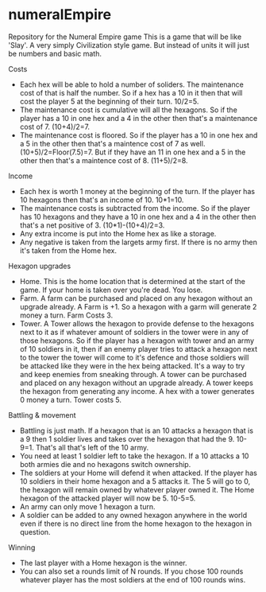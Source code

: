 # numeralEmpire
Repository for the Numeral Empire game
This is a game that will be like 'Slay'. A very simply Civilization style game. But instead of units it will just be numbers and basic math. 

Costs
- Each hex will be able to hold a number of soliders. The maintenance cost of that is half the number. So if a hex has a 10 in it then that will cost the player 5 at the beginning of their turn. 10/2=5.
- The maintenance cost is cumulative will all the hexagons. So if the player has a 10 in one hex and a 4 in the other then that's a maintenance cost of 7. (10+4)/2=7.
- The maintenance cost is floored. So if the player has a 10 in one hex and a 5 in the other then that's a maintence cost of 7 as well. (10+5)/2=Floor(7.5)=7. But if they have an 11 in one hex and a 5 in the other then that's a maintence cost of 8. (11+5)/2=8.

Income
- Each hex is worth 1 money at the beginning of the turn. If the player has 10 hexagons then that's an income of 10. 10*1=10.
- The maintenance costs is subtracted from the income. So if the player has 10 hexagons and they have a 10 in one hex and a 4 in the other then that's a net positive of 3. (10*1)-(10+4)/2=3.
- Any extra income is put into the Home hex as like a storage.
- Any negative is taken from the largets army first. If there is no army then it's taken from the Home hex.

Hexagon upgrades
- Home. This is the home location that is determined at the start of the game. If your home is taken over you're dead. You lose.
- Farm. A farm can be purchased and placed on any hexagon without an upgrade already. A Farm is +1. So a hexagon with a garm will generate 2 money a turn. Farm Costs 3.
- Tower. A Tower allows the hexagon to provide defense to the hexagons next to it as if whatever amount of soldiers in the tower were in any of those hexagons. So if the player has a hexagon with  tower and an army of 10 soldiers in it, then if an enemy player tries to attack a hexagon next to the tower the tower will come to it's defence and those soldiers will be attacked like they were in the hex being attacked. It's a way to try and keep enemies from sneaking through. A tower can be purchased and placed on any hexagon without an upgrade already. A tower keeps the hexagon from generating any income. A hex with a tower generates 0 money a turn. Tower costs 5.

Battling & movement
- Battling is just math. If a hexagon that is an 10 attacks a hexagon that is a 9 then 1 soldier lives and takes over the hexagon that had the 9. 10-9=1. That's all that's left of the 10 army. 
- You need at least 1 soldier left to take the hexagon. If a 10 attacks a 10 both armies die and no hexagons switch ownership.
- The soldiers at your Home will defend it when attacked. If the player has 10 soldiers in their home hexagon and a 5 attacks it. The 5 will go to 0, the hexagon will remain owned by whatever player owned it. The Home hexagon of the attacked player will now be 5. 10-5=5.
- An army can only move 1 hexagon a turn.
- A soldier can be added to any owned hexagon anywhere in the world even if there is no direct line from the home hexagon to the hexagon in question.

Winning
- The last player with a Home hexagon is the winner.
- You can also set a rounds limit of N rounds. If you chose 100 rounds whatever player has the most soldiers at the end of 100 rounds wins.